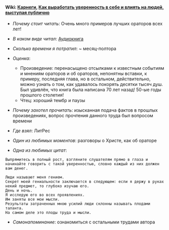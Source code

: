 #### Wiki: [Карнеги](https://ru.wikipedia.org/wiki/%D0%9A%D0%B0%D1%80%D0%BD%D0%B5%D0%B3%D0%B8,_%D0%94%D0%B5%D0%B9%D0%BB), [Как выработать уверенность в себе и влиять на людей, выступая публично](https://ru.wikipedia.org/wiki/%D0%A2%D0%B5%D0%BE%D1%80%D0%B8%D1%8F_%D1%8D%D1%84%D1%84%D0%B5%D0%BA%D1%82%D0%B8%D0%B2%D0%BD%D0%BE%D0%B3%D0%BE_%D0%BE%D0%B1%D1%89%D0%B5%D0%BD%D0%B8%D1%8F_%D0%94%D0%B5%D0%B9%D0%BB%D0%B0_%D0%9A%D0%B0%D1%80%D0%BD%D0%B5%D0%B3%D0%B8)

- _Почему стоит читать_: Очень много примеров лучших ораторов всех лет!

- _В каком виде читал_: [Аудиокнига](https://www.litres.ru/deyl-karnegi/kak-vyrabotat-uverennost-v-sebe-i-vliyat-na-ludey-vy-11816688/)

- _Сколько времени я потратил_: ~ месяц-полтора

- _Оценка_:

  - Произведение: перенасыщено отсылками к известным событиям и мнениям ораторов и об ораторов, непонятны вставки, к примеру, последняя глава, но в остальном, действительно, можно узнать о том, как удавалось покорять десятки тысяч душ. Был удивлён, что книга была написана 70 лет назад! 50-ые годы прошлого столетия!
  - Чтец: хороший тембр и паузы

- _Почему захотел прочитать_: изысканная подача фактов в прошлых произведениях, вопрос прочтения данного труда был вопросом времени

- _Где взял_: ЛитРес

- _Один из любимых моментов_: разговоры о Христе, как об ораторе

- _Одна из любимых цитат_:

```
Выпрямитесь в полный рост, взгляните слушателям прямо в глаза и начинайте говорить с такой уверенностью, словно каждый из них должен вам денег.
```

```
Люди называют меня гением.
Секрет моей гениальности заключается в следующем: если я держу в руках некий предмет, то глубоко изучаю его.
День и ночь.
Я исследую его во всех проявлениях.
Им заняты все мои мысли.
Результаты затраченных мною усилий люди склонны называть плодами таланта.
На самом деле это плоды труда и мысли.
```

- _Самонапоминание_: ознакомиться с остальными трудами автора
